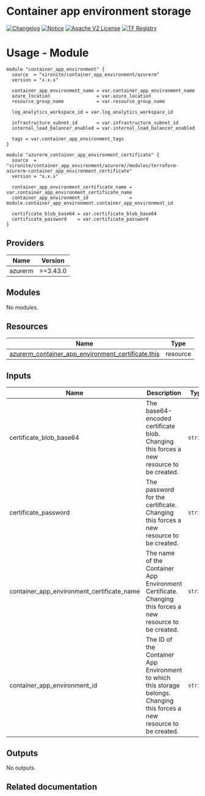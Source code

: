 <!-- BEGIN_TF_DOCS -->
 # Container app environment storage
[![Changelog](https://img.shields.io/badge/changelog-release-green.svg)](https://github.com/sironite/terraform-azurerm-container_app_environment/releases) [![Notice](https://img.shields.io/badge/notice-copyright-yellow.svg)](NOTICE) [![Apache V2 License](https://img.shields.io/badge/license-Apache%20V2-orange.svg)](LICENSE) [![TF Registry](https://img.shields.io/badge/terraform-registry-blue.svg)](https://registry.terraform.io/providers/hashicorp/azurerm/latest/docs/resources/container_app_environment_storage)

# Usage - Module

```hcl
module "container_app_environment" {
  source  = "sironite/container_app_environment/azurerm"
  version = "x.x.x"

  container_app_environment_name = var.container_app_environment_name
  azure_location                 = var.azure_location
  resource_group_name            = var.resource_group_name

  log_analytics_workspace_id = var.log_analytics_workspace_id

  infrastructure_subnet_id       = var.infrastructure_subnet_id
  internal_load_balancer_enabled = var.internal_load_balancer_enabled

  tags = var.container_app_environment_tags
}

module "azurerm_container_app_environment_certificate" {
  source  = "sironite/container_app_environment/azurerm//modules/terraform-azurerm-container_app_environment_certificate"
  version = "x.x.x"

  container_app_environment_certificate_name = var.container_app_environment_certificate_name
  container_app_environment_id               = module.container_app_environment.container_app_environment_id

  certificate_blob_base64 = var.certificate_blob_base64
  certificate_password    = var.certificate_password
}
```
## Providers

| Name | Version |
|------|---------|
| azurerm | >=3.43.0 |

## Modules

No modules.

## Resources

| Name | Type |
|------|------|
| [azurerm_container_app_environment_certificate.this](https://registry.terraform.io/providers/hashicorp/azurerm/latest/docs/resources/container_app_environment_certificate) | resource |

## Inputs

| Name | Description | Type | Required |
|------|-------------|------|:--------:|
| certificate\_blob\_base64 | The base64-encoded certificate blob. Changing this forces a new resource to be created. | `string` | yes |
| certificate\_password | The password for the certificate. Changing this forces a new resource to be created. | `string` | yes |
| container\_app\_environment\_certificate\_name | The name of the Container App Environment Certificate. Changing this forces a new resource to be created. | `string` | yes |
| container\_app\_environment\_id | The ID of the Container App Environment to which this storage belongs. Changing this forces a new resource to be created. | `string` | yes |

## Outputs

No outputs.

## Related documentation
<!-- END_TF_DOCS -->